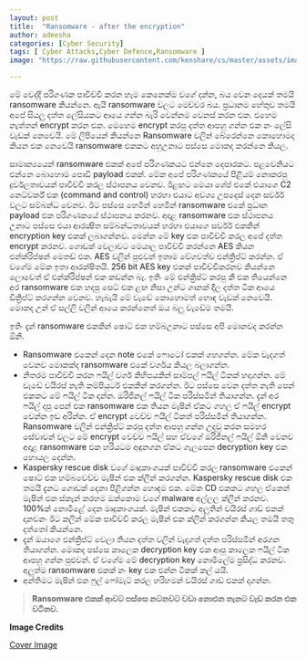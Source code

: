 ```yaml
---
layout: post
title:  "Ransomware - after the encryption"
author: adeesha
categories: [Cyber Security]
tags: [ Cyber Attacks,Cyber Defence,Ransomware ]
image: "https://raw.githubusercontent.com/kenshare/cs/master/assets/images/posts/ajp/cov/ransomw.jpg"

---
```


මේ වෙද්දි පරිගණක පාවිච්චි කරන හැම කෙනෙක්ම වගේ දන්න, බය වෙන දෙයක් තමයි ransomware කියන්නෙ. ඇයි ransomware වලට මෙච්චර බය. ප්‍රධානම හේතුව තමයි අපේ සියලු දත්ත ලේසියකට ආයෙ ගන්න බැරි වෙන්නම වෙනස් කරන එක. එහෙම නැත්තන් encrypt කරන එක. මෙහෙම encrypt කරපු දත්ත ආපහු ගන්න එක නං ලේසි වැඩක් නෙවෙයි. මේ ලිපියෙන් කියන්නෙ Ransomware වලින් බේරෙන්නෙ කොහොමද කියන එක නෙවෙයි ransomware එකකට අහුඋනාට පස්සෙ මොකද කරන්නෙ කියල.

සාමාන්‍යයෙන් ransomware එකක් අපේ පරිගණකයට එන්නෙ දෙපාරකට. පළවෙනියට එන්නෙ බොහොම පොඩි payload එකක්. මේක අපේ පරිගණකයේ පිළියම් නොකරපු දුර්වලතාවයක් පාවිච්චි කරල ස්ථාපනය වෙනව. ඊළඟට මෙයා ශේප් එකේ එයාගෙ C2 නෙට්වර්ක් එක (command and control) හරහා එයාට අවශ්‍ය උපදෙස් දෙන සර්වර් වලට සම්බන්ධ වෙනව. ඊට පස්සෙ හෙමින් හෙමින් ransomware එකේ ප්‍රධාන payload එක පරිගණකයේ ස්ථාපනය කරනව. අදාළ ransomware එක ස්ථාපනය උනාට පස්සෙ එයා ආරක්‍ෂිත සම්බන්ධතාවයක් හරහා එයාගෙ සර්වර් එකකින් encryption key එකක් ලබාගන්නව. මෙන්න මේ key එක පාවිච්චි කරල අපේ දත්ත encrypt කරනව. ගොඩක් වෙලාවට මෙයාල පාවිච්චි කරන්නෙ AES කියන එන්ක්රිප්ෂන් මෙතඩ් එක. AES වලින් පුළුවන් ඉතාම වේගවත්ව එන්ක්‍රිප්ට් කරන්න. ඒ වගේම මේක ඉතා ආරක්ෂිතයි. 256 bit AES key එකක් පාවිච්චිකරනව කියන්නෙ ලොවෙත් ඒ එන්ක්රිප්ෂන් එක කඩන්න බෑ. ඉතිං මේ එන්ක්‍රිප්ට් කරපු කී එක තියෙන්නෙ අර ransomware එක හදපු සෙට් එක ළඟ නිසා උන්ට ගානක් දීල දත්ත ටික ආයෙ ඩික්‍රිප්ට් කරගන්න වෙනව. හැබැයි මේ වැඩේ කොහොමත් හොඳ වැඩක් නෙවෙයි. මොකද උන් ඒ සල්ලි වලින් ආයෙ කරන්නෙත් ඔය බලු වැඩේම තමයි.

ඉතිං දැන් ransomware එකකින් ෂොට් එක හම්බඋනාට පස්සෙ අපි මොනවද කරන්න ඕනි.

- Ransomware එකෙන් දෙන note එකේ ෆොටෝ එකක් ගහගන්න. මේක වැදගත් වෙනව මොකක්ද ransomware එකේ වර්ගය කියල බලාගන්න.
- නිතරම පාවිච්චි කරන ෆයිල් වර්ග කිහිපයකින් සාම්පල් ෆයිල් ටිකක් හදාගන්න. මේ වැඩේ වයිරස් නැති කම්පියුටර් එකකින් කරගන්න. ඊට පස්සෙ වෙන දත්ත නැති පෙන් එකකට මේ ෆයිල් ටික දාන්න. ඔරිජිනල් ෆයිල් ටික පරිස්සමින් තියාගන්න. දැන් අර ෆයිල් දාපු පෙන් එක ransomware එක තියන මැෂින් ඒකට ගහල ඒ ෆයිල් encrypt වෙන්න ඉඩ අරින්න. ඒ encrypt වෙච්ච ෆයිල් ටිකත් පරිස්සමින් තියාගන්න. Ransomware වලින් එන්ක්‍රිප්ට් කරපු දත්ත ආපහු ගන්න උදවු කරන සමහර සේවාවන් වලට මේ encrypt වෙච්ච ෆයිල් සහ ඒවගේ ඔරිජිනල් ෆයිල් ඕනි වෙනව අදාළ ransomware එක හරියටම අඳුනගන ඒකට ගැලපෙන decryption key එක හොයල දෙන්න.
- Kaspersky rescue disk වගේ මෘදුකාංගයක් පාවිච්චි කරල ransomware එකෙන් ෂොට් එක හම්බවෙච්ච මැෂින් එක ක්ලීන් කරගන්න. Kaspersky rescue disk එක තමයි දැනට ගොඩක් දෙනා පිළිගන්න හොඳම එක. මේක CD එකකට ගහල ඒකෙන් මැෂින් එක ස්කෑන් කරහම ඔක්කොම වගේ malware අල්ලල ක්ලීන් කරනව. 100%ක් නොමිළේ දෙන මෘදුකාංගයක්. මැෂින් එකකට අලුතින් වයිරස් ගාඩ් එකක් දානවනං ඊට කලින් මේක පාවිච්චි කරල මැෂින් එක ක්ලීන් කරගන්න කියල තමයි තතු දත්තෝ කියන්නෙ.
- දැන් ඔයාගෙ එන්ක්‍රිප්ට් වෙලා තියන දත්ත වලින් වැදගත් දත්ත පරිස්සමින් අරගන තියාගන්න. මොකද පස්සෙ කාලෙක decryption key එක ආපු කාලෙක ෆයිල් ටික ආපහු ගන්න පුළුවන්. ඒ වගේම මේ decryption key නොමිලේම ප්‍රසිද්ධ කරනව. අලුත්ම ransomware එකක් නං key එක එන්න ටිකක් කල් යයි.
- අන්තිමට මැෂින් එක ෆුල් ෆෝමැට් කරල හරිහමන් වයිරස් ගාඩ් එකක් දාගන්න.

> **Ransomware එකක් ආවට පස්සෙ නටනවට වඩා නොඑන තැනට වැඩ කරන එක වටිනව.**

**Image Credits**

[Cover Image](https://securityintelligence.com/)